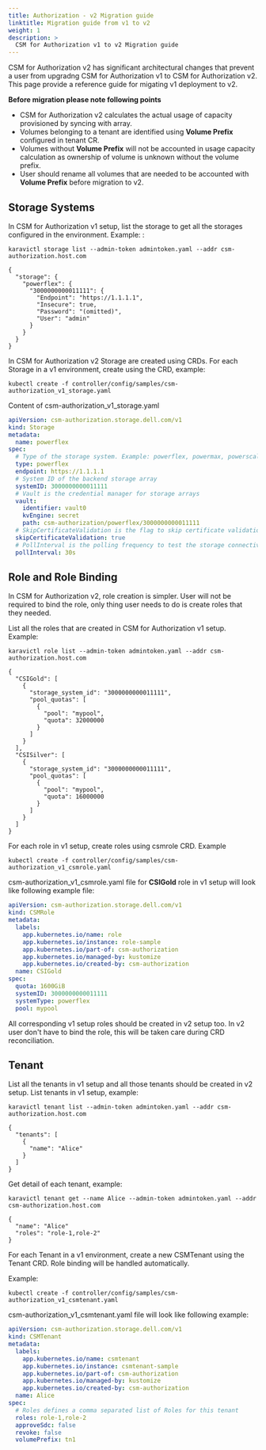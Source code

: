 ```yaml
---
title: Authorization - v2 Migration guide
linktitle: Migration guide from v1 to v2
weight: 1
description: >
  CSM for Authorization v1 to v2 Migration guide
---
```


CSM for Authorization v2 has significant architectural changes that prevent a user from upgradng CSM for Authorization v1 to CSM for Authorization v2. This page provide a reference guide for migating v1 deployment to v2.

**Before migration please note following points**
  - CSM for Authorization v2 calculates the actual usage of capacity provisioned by syncing with array.
  - Volumes belonging to a tenant are identified using **Volume Prefix** configured in tenant CR.
  - Volumes without **Volume Prefix** will not be accounted in usage capacity calculation as ownership of volume is unknown without the volume prefix.
  - User should rename all volumes that are needed to be accounted with **Volume Prefix** before migration to v2.

## Storage Systems

In CSM for Authorization v1 setup, list the storage to get all the storages configured in the environment.
Example: :

```
karavictl storage list --admin-token admintoken.yaml --addr csm-authorization.host.com

{
  "storage": {
    "powerflex": {
      "3000000000011111": {
        "Endpoint": "https://1.1.1.1",
        "Insecure": true,
        "Password": "(omitted)",
        "User": "admin"
      }
    }
  }
}
```
In CSM for Authorization v2 Storage are created using CRDs. For each Storage in a v1 environment, create using the CRD, example:

```
kubectl create -f controller/config/samples/csm-authorization_v1_storage.yaml
```
Content of csm-authorization_v1_storage.yaml
```yaml
apiVersion: csm-authorization.storage.dell.com/v1
kind: Storage
metadata:
  name: powerflex
spec:
  # Type of the storage system. Example: powerflex, powermax, powerscale
  type: powerflex
  endpoint: https://1.1.1.1
  # System ID of the backend storage array
  systemID: 3000000000011111
  # Vault is the credential manager for storage arrays
  vault:
    identifier: vault0
    kvEngine: secret
    path: csm-authorization/powerflex/3000000000011111
  # SkipCertificateValidation is the flag to skip certificate validation
  skipCertificateValidation: true
  # PollInterval is the polling frequency to test the storage connectivity
  pollInterval: 30s
```

## Role and Role Binding

In CSM for Authorization v2, role creation is simpler. User will not be required to bind the role, only thing user needs to do is create roles that they needed.

List all the roles that are created in CSM for Authorization v1 setup.
Example:
```
karavictl role list --admin-token admintoken.yaml --addr csm-authorization.host.com
```
```
{
  "CSIGold": [
    {
      "storage_system_id": "3000000000011111",
      "pool_quotas": [
        {
          "pool": "mypool",
          "quota": 32000000
        }
      ]
    }
  ],
  "CSISilver": [
    {
      "storage_system_id": "3000000000011111",
      "pool_quotas": [
        {
          "pool": "mypool",
          "quota": 16000000
        }
      ]
    }
  ]
}
```
For each role in v1 setup, create roles using csmrole CRD.
Example
```
kubectl create -f controller/config/samples/csm-authorization_v1_csmrole.yaml
```
csm-authorization_v1_csmrole.yaml file for **CSIGold** role in v1 setup will look like following example file:
```yaml
apiVersion: csm-authorization.storage.dell.com/v1
kind: CSMRole
metadata:
  labels:
    app.kubernetes.io/name: role
    app.kubernetes.io/instance: role-sample
    app.kubernetes.io/part-of: csm-authorization
    app.kubernetes.io/managed-by: kustomize
    app.kubernetes.io/created-by: csm-authorization
  name: CSIGold
spec:
  quota: 1600GiB
  systemID: 3000000000011111
  systemType: powerflex
  pool: mypool
```
All corresponding v1 setup roles should be created in v2 setup too. In v2 user don't have to bind the role, this will be taken care during CRD reconciliation.

## Tenant

List all the tenants in v1 setup and all those tenants should be created in v2 setup.
List tenants in v1 setup, example:
```
karavictl tenant list --admin-token admintoken.yaml --addr csm-authorization.host.com
```
```
{
  "tenants": [
    {
      "name": "Alice"
    }
  ]
}
```
Get detail of each tenant, example:
```
karavictl tenant get --name Alice --admin-token admintoken.yaml --addr csm-authorization.host.com
```
```
{
  "name": "Alice"
  "roles": "role-1,role-2"
}
```
For each Tenant in a v1 environment, create a new CSMTenant using the Tenant CRD. Role binding will be handled automatically.

Example:
```
kubectl create -f controller/config/samples/csm-authorization_v1_csmtenant.yaml
```
csm-authorization_v1_csmtenant.yaml file will look like following example:
```yaml
apiVersion: csm-authorization.storage.dell.com/v1
kind: CSMTenant
metadata:
  labels:
    app.kubernetes.io/name: csmtenant
    app.kubernetes.io/instance: csmtenant-sample
    app.kubernetes.io/part-of: csm-authorization
    app.kubernetes.io/managed-by: kustomize
    app.kubernetes.io/created-by: csm-authorization
  name: Alice
spec:
  # Roles defines a comma separated list of Roles for this tenant
  roles: role-1,role-2
  approveSdc: false
  revoke: false
  volumePrefix: tn1
```